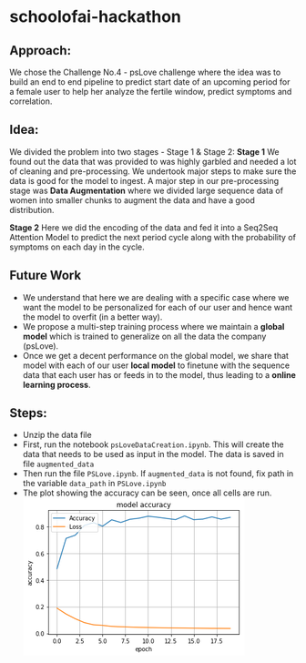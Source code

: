 # schoolofai-hackathon

## Approach:
We chose the Challenge No.4 - psLove challenge where the idea was to build an end to end pipeline to predict start date of an upcoming period for a female user to help her analyze the fertile window, predict symptoms and correlation. 

## Idea:
We divided the problem into two stages - Stage 1 & Stage 2:
  **Stage 1**
  We found out the data that was provided to was highly garbled and needed a lot of cleaning and pre-processing. 
  We undertook major steps to make sure the data is good for the model to ingest. 
  A major step in our pre-processing stage was **Data Augmentation** where we divided large sequence data of women into      smaller chunks to augment the data and have a good distribution. 
  
  **Stage 2**
  Here we did the encoding of the data and fed it into a Seq2Seq Attention Model to predict the next period cycle along with the probability of symptoms on each day in the cycle. 
  
## Future Work
- We understand that here we are dealing with a specific case where we want the model to be personalized for each of our user and hence want the model to overfit (in a better way). 
- We propose a multi-step training process where we maintain a **global model** which is trained to generalize on all the data the company (psLove). 
- Once we get a decent performance on the global model, we share that model with each of our user **local model** to finetune with the sequence data that each user has or feeds in to the model, thus leading to a **online learning process**. 



## Steps:
- Unzip the data file
- First, run the notebook `psLoveDataCreation.ipynb`. This will create the data that needs to be used as input in the model. The data is saved in file `augmented_data`
- Then run the file `PSLove.ipynb`. If `augmented_data` is not found, fix path in the variable `data_path` in `PSLove.ipynb`
- The plot showing the accuracy can be seen, once all cells are run.
![Alt text](plot.png?raw=true "Accuracy and Loss")
